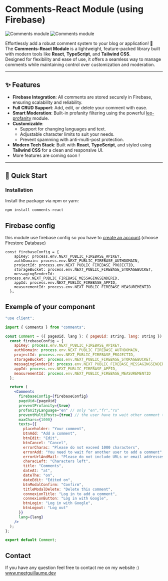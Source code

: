 # Comments-React Module (using Firebase)

![Comments module](https://images.prismic.io/lecodeurnormandv2/Z41zdJbqstJ99nY1_Captured%E2%80%99e%CC%81cran2025-01-19a%CC%8022.49.20.png?auto=format,compress "Comments module")
![Comments module](https://images.prismic.io/lecodeurnormandv2/Z41wNZbqstJ99nYp_Captured%E2%80%99e%CC%81cran2025-01-19a%CC%8022.35.25.png?auto=format,compress "Comments module")

Effortlessly add a robust comment system to your blog or application! 🚀  
The **Comments-React Module** is a lightweight, feature-packed library built with modern tools like **React**, **TypeScript**, and **Tailwind CSS**.  
Designed for flexibility and ease of use, it offers a seamless way to manage comments while maintaining control over customization and moderation.

---

## ✨ Features

- **Firebase Integration**: All comments are stored securely in Firebase, ensuring scalability and reliability.
- **Full CRUD Support**: Add, edit, or delete your comment with ease.
- **Smart Moderation**: Built-in profanity filtering using the powerful [leo-profanity](https://www.npmjs.com/package/leo-profanity) module.
- **Customizable**:
  - Support for changing languages and text.
  - Adjustable character limits to suit your needs.
  - Prevent spamming with anti-multi-post protection.
- **Modern Tech Stack**: Built with **React**, **TypeScript**, and styled using **Tailwind CSS** for a clean and responsive UI.
- More features are coming soon !

---

## 🚀 Quick Start

### Installation

Install the package via npm or yarn:

```bash
npm install comments-react
```

## Firebase config

this module use firebase config so you have to [create an account](https://firebase.google.com/products/firestore).(choose Firestore Database)

```
const firebaseConfig = {
    apiKey: process.env.NEXT_PUBLIC_FIREBASE_APIKEY,
    authDomain: process.env.NEXT_PUBLIC_FIREBASE_AUTHDOMAIN,
    projectId: process.env.NEXT_PUBLIC_FIREBASE_PROJECTID,
    storageBucket: process.env.NEXT_PUBLIC_FIREBASE_STORAGEBUCKET,
    messagingSenderId: process.env.NEXT_PUBLIC_FIREBASE_MESSAGINGSENDERID,
    appId: process.env.NEXT_PUBLIC_FIREBASE_APPID,
    measurementId: process.env.NEXT_PUBLIC_FIREBASE_MEASUREMENTID
  };
```

## Exemple of your component

```jsx
"use client";

import { Comments } from "comments";

const Comment = ({ pageUid, lang }: { pageUid: string, lang: string }) => {
  const firebaseConfig = {
    apiKey: process.env.NEXT_PUBLIC_FIREBASE_APIKEY,
    authDomain: process.env.NEXT_PUBLIC_FIREBASE_AUTHDOMAIN,
    projectId: process.env.NEXT_PUBLIC_FIREBASE_PROJECTID,
    storageBucket: process.env.NEXT_PUBLIC_FIREBASE_STORAGEBUCKET,
    messagingSenderId: process.env.NEXT_PUBLIC_FIREBASE_MESSAGINGSENDERID,
    appId: process.env.NEXT_PUBLIC_FIREBASE_APPID,
    measurementId: process.env.NEXT_PUBLIC_FIREBASE_MEASUREMENTID
  };

  return (
    <Comments
      firebaseConfig={firebaseConfig}
      pageUid={pageUid}
      preventProfanity={true}
      profanityLanguage="en" // only "en","fr","ru"
      preventMultiPosts={true} // the user have to wait other comment to post another
      maxChars={1000}
      texts={{
        placeholder: "Your comment",
        btnAdd: "Add a comment",
        btnEdit: "Edit",
        btnCancel: "Cancel",
        errorCharac: "Please do not exceed 1000 characters",
        errorAdd: "You need to wait for another user to add a comment",
        errorUrlAndMail: "Please do not include URLs or email addresses",
        characLeft: "Characters left",
        title: "Comments",
        dateAt: "at",
        dateThe: "on",
        dateEdit: "Edited on",
        btnModalConfirm: "Confirm",
        titleModalDelete: "Delete this comment",
        connexionTitle: "Log in to add a comment",
        connexionButton: "Log in with Google",
        btnLogin: "Log in with Google",
        btnLogout: "Log out"
      }}
      lang={lang}
    />
  );
};

export default Comment;
```

## Contact

If you have any question feel free to contact me on my website :)
www.meetguillaume.dev

